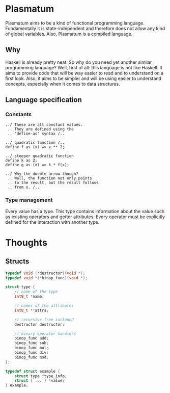 # Plasmatum
Plasmatum aims to be a kind of functional programming language. Fundamentally it is state-independent
and therefore does not allow any kind of global variables. Also, Plasmatum is a compiled language.

## Why
Haskell is already pretty neat. So why do you need yet another similar programming language?
Well, first of all: this language is not like Haskell. It aims to provide code that will be way
easier to read and to understand on a first look. Also, it aims to be simpler and will be using
easier to understand concepts, especially when it comes to data structures.

## Language specification
### Constants
```plsm
../ These are all constant values.
 .. They are defined using the
 .. 'define-as' syntax /..

../ quadratic function /..
define f as (x) => x ** 2;

../ steeper quadratic function
define k as 2;
define g as (x) => k * f(x);

../ Why the double arrow though?
 .. Well, the function not only points
 .. to the result, but the result follows
 .. from x. /..
```

### Type management
Every value has a type. This type contains information about the value such
as existing operators and getter attributes. Every operator must be explicitly
defined for the interaction with another type.


# Thoughts
## Structs
```c
typedef void (*destructor)(void *);
typedef void *(*binop_func)(void *);

struct type {
    // name of the type
    int8_t *name;

    // names of the attributes
    int8_t **attrs;

    // recursive free included
    destructor destructor;

    // binary operator handlers
    binop_func add;
    binop_func sub;
    binop_func mul;
    binop_func div;
    binop_func mod;
};

typedef struct example {
    struct type *type_info;
    struct { ... } *value;
} example;
```